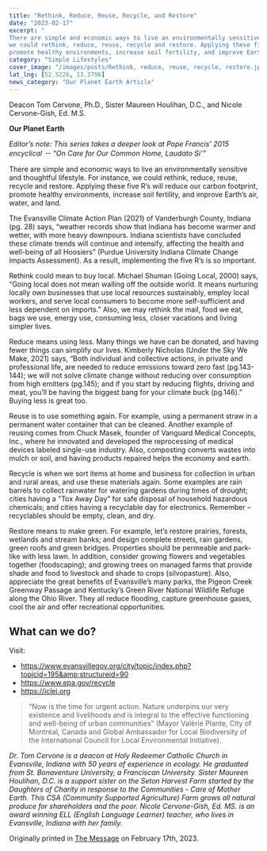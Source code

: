 ```yaml
---
title: "Rethink, Reduce, Reuse, Recycle, and Restore"
date: "2023-02-17"
excerpt: "
There are simple and economic ways to live an environmentally sensitive and thoughtful lifestyle. For instance,
we could rethink, reduce, reuse, recycle and restore. Applying these five R’s will reduce our carbon footprint,
promote healthy environments, increase soil fertility, and improve Earth’s air, water, and land."
category: "Simple Lifestyles"
cover_image: "/images/posts/Rethink, reduce, reuse, recycle, restore.jpg"
lat_lng: [52.5226, 13.3796]
news_category: "Our Planet Earth Article"
---
```


Deacon Tom Cervone, Ph.D., Sister Maureen Houlihan, D.C., and Nicole Cervone-Gish, Ed. M.S.

**Our Planet Earth**

_Editor’s note: This series takes a deeper look at Pope Francis’ 2015 encyclical － “On Care for Our Common
Home, Laudato Si’”_

There are simple and economic ways to live an environmentally sensitive and thoughtful lifestyle. For instance,
we could rethink, reduce, reuse, recycle and restore. Applying these five R’s will reduce our carbon footprint,
promote healthy environments, increase soil fertility, and improve Earth’s air, water, and land.

The Evansville Climate Action Plan (2021) of Vanderburgh County, Indiana (pg. 28) says, “weather records
show that Indiana has become warmer and wetter, with more heavy downpours. Indiana scientists have
concluded these climate trends will continue and intensify, affecting the health and well-being of all Hoosiers”
(Purdue University Indiana Climate Change Impacts Assessment). As a result, implementing the five R’s is so
important.

Rethink could mean to buy local. Michael Shuman (Going Local, 2000) says, “Going local does not mean
walling off the outside world. It means nurturing locally own businesses that use local resources sustainably,
employ local workers, and serve local consumers to become more self-sufficient and less dependent on
imports.” Also, we may rethink the mail, food we eat, bags we use, energy use, consuming less, closer vacations
and living simpler lives.

Reduce means using less. Many things we have can be donated, and having fewer things can simplify our lives.
Kimberly Nicholas (Under the Sky We Make, 2021) says, “Both individual and collective actions, in private
and professional life, are needed to reduce emissions toward zero fast (pg.143-144); we will not solve climate
change without reducing over consumption from high emitters (pg.145); and if you start by reducing flights,
driving and meat, you’ll be having the biggest bang for your climate buck (pg.146).” Buying less is great too.

Reuse is to use something again. For example, using a permanent straw in a permanent water container that can
be cleaned. Another example of reusing comes from Chuck Masek, founder of Vanguard Medical Concepts,
Inc., where he innovated and developed the reprocessing of medical devices labeled single-use industry. Also,
composting converts wastes into mulch or soil, and having products repaired helps the economy and earth.

Recycle is when we sort items at home and business for collection in urban and rural areas, and use these
materials again. Some examples are rain barrels to collect rainwater for watering gardens during times of
drought; cities having a &quot;Tox Away Day” for safe disposal of household hazardous chemicals; and cities having
a recyclable day for electronics. Remember – recyclables should be empty, clean, and dry.

Restore means to make green. For example, let’s restore prairies, forests, wetlands and stream banks; and design
complete streets, rain gardens, green roofs and green bridges. Properties should be permeable and park-like with
less lawn. In addition, consider growing flowers and vegetables together (foodscaping); and growing trees on
managed farms that provide shade and food to livestock and shade to crops (silvopasture). Also, appreciate the
great benefits of Evansville’s many parks, the Pigeon Creek Greenway Passage and Kentucky’s Green River
National Wildlife Refuge along the Ohio River. They all reduce flooding, capture greenhouse gases, cool the air
and offer recreational opportunities.

## What can we do?

Visit:

- https://www.evansvillegov.org/city/topic/index.php?topicid=195&amp;structureid=90
- https://www.epa.gov/recycle
- https://iclei.org

> “Now is the time for urgent action. Nature underpins our very existence and livelihoods and is integral to the
> effective functioning and well-being of urban communities” (Mayor Valérie Plante, City of Montréal, Canada
> and Global Ambassador for Local Biodiversity of the International Council for Local Environmental Initiative).

_Dr. Tom Cervone is a deacon at Holy Redeemer Catholic Church in Evansville, Indiana with 50 years of
experience in ecology. He graduated from St. Bonaventure University, a Franciscan University. Sister Maureen
Houlihan, D.C. is a support sister on the Seton Harvest Farm started by the Daughters of Charity in response to
the Communities - Care of Mother Earth. This CSA (Community Supported Agriculture) Farm grows all natural
produce for shareholders and the poor. Nicole Cervone-Gish, Ed. MS. is an award winning ELL (English
Language Learner) teacher, who lives in Evansville, Indiana with her family._

Originally printed in [The Message](https://evdiomessage.org/) on February 17th, 2023.
